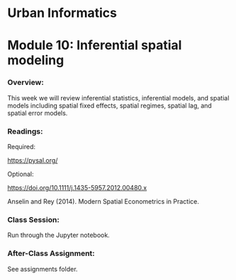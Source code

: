 # Urban Informatics
# Module 10: Inferential spatial modeling

### Overview:

This week we will review inferential statistics, inferential models, and spatial models including spatial fixed effects, spatial regimes, spatial lag, and spatial error models.

### Readings:

Required:

https://pysal.org/

Optional:

https://doi.org/10.1111/j.1435-5957.2012.00480.x

Anselin and Rey (2014). Modern Spatial Econometrics in Practice.

### Class Session:

Run through the Jupyter notebook.

### After-Class Assignment:

See assignments folder.
